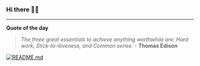 ### Hi there 👋🏻


---

**Quote of the day**

> *The three great essentials to achieve anything worthwhile are: Hard work, Stick-to-itiveness, and Common sense.* - **Thomas Edison** 

[![README.md](https://github.com/marcolovazzano/marcolovazzano/actions/workflows/readme.yml/badge.svg?branch=main)](https://github.com/marcolovazzano/marcolovazzano/actions/workflows/readme.yml)

